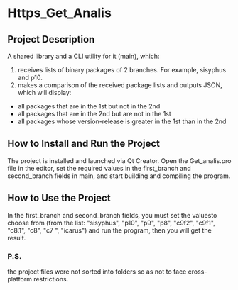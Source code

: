 # Https_Get_Analis

## Project Description
A shared library and a CLI utility for it (main), which:
1) receives lists of binary packages of 2 branches. For example, sisyphus and p10.
2) makes a comparison of the received package lists and outputs JSON, which will display:
- all packages that are in the 1st but not in the 2nd
- all packages that are in the 2nd but are not in the 1st
- all packages whose version-release is greater in the 1st than in the 2nd

## How to Install and Run the Project
The project is installed and launched via Qt Creator. Open the Get_analis.pro file in the editor, set the required values in the first_branch and second_branch fields in main, and start building and compiling the program.

## How to Use the Project
In the first_branch and second_branch fields, you must set the values ​​to choose from (from the list: "sisyphus", "p10", "p9", "p8", "c9f2", "c9f1", "c8.1", "c8", "c7 ", "icarus") and run the program, then you will get the result.

### P.S. 
the project files were not sorted into folders so as not to face cross-platform restrictions.
